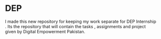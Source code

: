 # DEP
I made this new repository for keeping my work separate for DEP Internship . Its the repository that will contain the tasks , assignments and project given by Digital Empowerment Pakistan.
